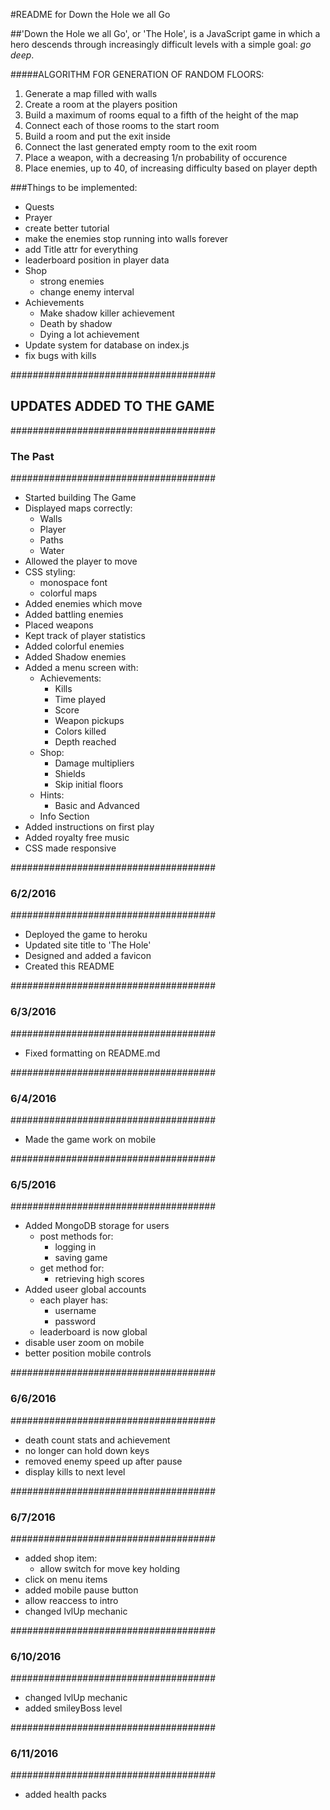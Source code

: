 #README for Down the Hole we all Go

##'Down the Hole we all Go', or 'The Hole', is a JavaScript game in which a hero descends through increasingly difficult levels with a simple goal: _go deep_.

#####ALGORITHM FOR GENERATION OF RANDOM FLOORS:
1. Generate a map filled with walls
2. Create a room at the players position
3. Build a maximum of rooms equal to a fifth of the height of the map
4. Connect each of those rooms to the start room
5. Build a room and put the exit inside
6. Connect the last generated empty room to the exit room
7. Place a weapon, with a decreasing 1/n probability of occurence
8. Place enemies, up to 40, of increasing difficulty based on player depth

###Things to be implemented:
- Quests
- Prayer
- create better tutorial
- make the enemies stop running into walls forever
- add Title attr for everything
- leaderboard position in player data
- Shop
	- strong enemies
	- change enemy interval
- Achievements
	- Make shadow killer achievement
	- Death by shadow
	- Dying a lot achievement
- Update system for database on index.js
- fix bugs with kills

#####################################
## UPDATES ADDED TO THE GAME ########
#####################################
### The Past ########################
#####################################
- Started building The Game
- Displayed maps correctly:
  - Walls
  - Player
  - Paths
  - Water
- Allowed the player to move
- CSS styling:
  - monospace font
  - colorful maps
- Added enemies which move
- Added battling enemies
- Placed weapons
- Kept track of player statistics
- Added colorful enemies
- Added Shadow enemies
- Added a menu screen with:
  - Achievements:
    - Kills
    - Time played
	- Score
	- Weapon pickups
	- Colors killed
	- Depth reached
  - Shop:
	- Damage multipliers
	- Shields
	- Skip initial floors
  - Hints:
	- Basic and Advanced
  - Info Section
- Added instructions on first play
- Added royalty free music
- CSS made responsive

#####################################
### 6/2/2016 ########################
#####################################
- Deployed the game to heroku
- Updated site title to 'The Hole'
- Designed and added a favicon 
- Created this README

#####################################
### 6/3/2016 ########################
#####################################
- Fixed formatting on README.md

#####################################
### 6/4/2016 ########################
#####################################
- Made the game work on mobile

#####################################
### 6/5/2016 ########################
#####################################
- Added MongoDB storage for users
  - post methods for:
  	- logging in
  	- saving game
  - get method for:
  	- retrieving high scores
- Added useer global accounts
  - each player has:
	- username
	- password
  - leaderboard is now global
- disable user zoom on mobile
- better position mobile controls

#####################################
### 6/6/2016 ########################
#####################################
- death count stats and achievement
- no longer can hold down keys
- removed enemy speed up after pause
- display kills to next level

#####################################
### 6/7/2016 ########################
#####################################
- added shop item:
  - allow switch for move key holding
- click on menu items
- added mobile pause button
- allow reaccess to intro
- changed lvlUp mechanic

#####################################
### 6/10/2016 #######################
#####################################
- changed lvlUp mechanic
- added smileyBoss level

#####################################
### 6/11/2016 #######################
#####################################
- added health packs